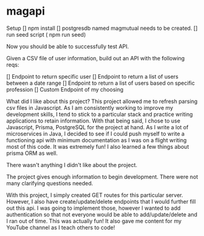 # magapi
Setup
[] npm install
[] postgresdb named magmutual needs to be created.
[] run seed script ( npm run seed)

Now you should be able to successfully test API.

Given a CSV file of user information, build out an API with the following reqs:

[] Endpoint to return specific user
[] Endpoint to return a list of users between a date range
[] Endpoint to return a list of users based on specific profession
[] Custom Endpoint of my choosing

What did I like about this project?
This project allowed me to refresh parsing csv files in Javascript. As I am consistently working to improve my development skills, I tend to stick to a particular stack and practice writing applications to retain information. With that being said, I chose to use Javascript, Prisma, PostgreSQL for the project at hand. As I write a lot of microservices in Java, I decided to see if I could push myself to write a functioning api with minimum documentation as I was on a flight writing most of this code. It was extremely fun! I also learned a few things about prisma ORM as well.

There wasn't anything I didn't like about the project.

The project gives enough information to begin development. There were not many clarifying questions needed.

With this project, I simply created GET routes for this particular server. However, I also have create/update/delete endpoints that I would further fill out this api. I was going to implement those, however I wanted to add authentication so that not everyone would be able to add/update/delete and I ran out of time. This was actually fun! It also gave me content for my YouTube channel as I teach others to code!
